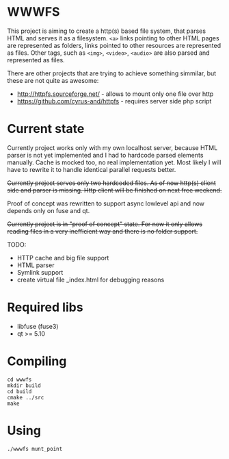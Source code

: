 # WWWFS

This project is aiming to create a http(s) based file system, that parses HTML and serves it as a filesystem. 
`<a>` links pointing to other HTML pages are represented as folders, links pointed to other resources are represented as files. Other tags, such as `<img>`, `<video>`, `<audio>` are also parsed and represented as files.

There are other projects that are trying to achieve something simmilar, but these are not quite as awesome:
* http://httpfs.sourceforge.net/ - allows to mount only one file over http
* https://github.com/cyrus-and/httpfs - requires server side php script

# Current state

Currently project works only with my own localhost server, because HTML parser is not yet implemented and I had to hardcode parsed elements manually. Cache is mocked too, no real implementation yet. Most likely I will have to rewrite it to handle identical parallel requests better.

~~Currently project serves only two hardcoded files. As of now http(s) client side and parser is missing. Http client will be finished on next free weekend.~~

Proof of concept was rewritten to support async lowlevel api and now depends only on fuse and qt.

~~Currently project is in "proof of concept" state. For now it only allows reading files in a very inefficient way and there is no folder support.~~

TODO:
* HTTP cache and big file support
* HTML parser
* Symlink support
* create virtual file _index.html for debugging reasons

# Required libs
* libfuse (fuse3)
* qt >= 5.10

# Compiling
```
cd wwwfs
mkdir build
cd build
cmake ../src
make
```

# Using
```
./wwwfs munt_point
```

